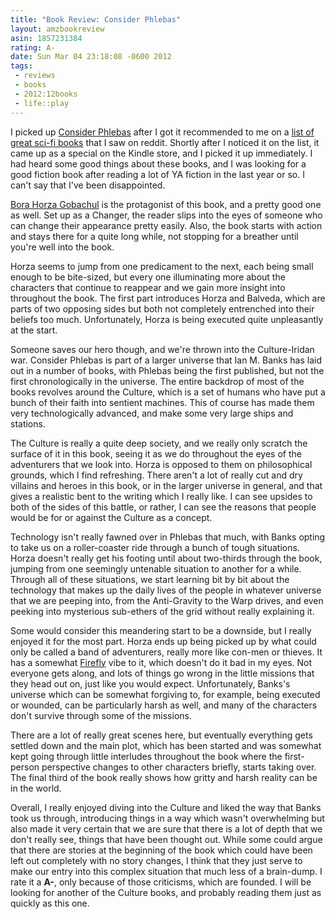 ```yaml
--- 
title: "Book Review: Consider Phlebas"
layout: amzbookreview
asin: 1857231384
rating: A-
date: Sun Mar 04 23:18:08 -0600 2012
tags:
 - reviews
 - books
 - 2012:12books
 - life::play
---
```

I picked up [Consider Phlebas][1] after I got it recommended to me on a
[list of great sci-fi books][2] that I saw on reddit.  Shortly after I
noticed it on the list, it came up as a special on the Kindle store,
and I picked it up immediately.  I had heard some good things about
these books, and I was looking for a good fiction book after reading a
lot of YA fiction in the last year or so.  I can't say that I've been
disappointed.

[1]: http://www.amazon.com/gp/product/1857231384/ref=as_li_ss_tl?ie=UTF8&tag=basezero-20&linkCode=as2&camp=1789&creative=390957&creativeASIN=1857231384
[2]: http://blamcast.net/articles/best-science-fiction-books

[Bora Horza Gobachul][3] is the protagonist of this book, and a pretty good
one as well.  Set up as a Changer, the reader slips into the eyes of
someone who can change their appearance pretty easily.  Also, the
book starts with action and stays there for a quite long while, not
stopping for a breather until you're well into the book.

[3]: http://en.wikipedia.org/wiki/Horza

Horza seems to jump from one predicament to the next, each being small
enough to be bite-sized, but every one illuminating more about the
characters that continue to reappear and we gain more insight into
throughout the book.  The first part introduces Horza and Balveda,
which are parts of two opposing sides but both not completely
entrenched into their beliefs too much.  Unfortunately, Horza is being
executed quite unpleasantly at the start.

Someone saves our hero though, and we're thrown into the
Culture-Iridan war.  Consider Phlebas is part of a larger universe
that Ian M. Banks has laid out in a number of books, with Phlebas
being the first published, but not the first chronologically in the
universe.  The entire backdrop of most of the books revolves around
the Culture, which is a set of humans who have put a bunch of their
faith into sentient machines.  This of course has made them very
technologically advanced, and make some very large ships and stations.

The Culture is really a quite deep society, and we really only scratch
the surface of it in this book, seeing it as we do throughout the eyes
of the adventurers that we look into.  Horza is opposed to them
on philosophical grounds, which I find refreshing.  There aren't a lot
of really cut and dry villains and heroes in this book, or in the
larger universe in general, and that gives a realistic bent to the
writing which I really like.  I can see upsides to both of the sides
of this battle, or rather, I can see the reasons that people would be
for or against the Culture as a concept.

Technology isn't really fawned over in Phlebas that much, with Banks
opting to take us on a roller-coaster ride through a bunch of tough
situations.  Horza doesn't really get his footing until about
two-thirds through the book, jumping from one seemingly untenable
situation to another for a while.   Through all of these situations,
we start learning bit by bit about the technology that makes up the
daily lives of the people in whatever universe that we are peeping
into, from the Anti-Gravity to the Warp drives, and even peeking into
mysterious sub-ethers of the grid without really explaining it.

Some would consider this meandering start to be a downside, but I
really enjoyed it for the most part.  Horza ends up being picked up by
what could only be called a band of adventurers, really more like
con-men or thieves.  It has a somewhat [Firefly][4] vibe to it, which
doesn't do it bad in my eyes.  Not everyone gets along, and lots of
things go wrong in the little missions that they head out on, just
like you would expect.  Unfortunately, Banks's universe which can be
somewhat forgiving to, for example, being executed or wounded, can be
particularly harsh as well, and many of the characters don't survive
through some of the missions.

[4]: http://www.amazon.com/gp/product/B000H4QD1O/ref=as_li_ss_tl?ie=UTF8&tag=basezero-20&linkCode=as2&camp=1789&creative=390957&creativeASIN=B000H4QD1O

There are a lot of really great scenes here, but eventually everything
gets settled down and the main plot, which has been started and was
somewhat kept going through little interludes throughout the book
where the first-person perspective changes to other characters
briefly, starts taking over.  The final third of the book really
shows how gritty and harsh reality can be in the world.

Overall, I really enjoyed diving into the Culture and liked the way
that Banks took us through, introducing things in a way which wasn't
overwhelming but also made it very certain that we are sure that there
is a lot of depth that we don't really see, things that have been
thought out.  While some could argue that there are stories at the
beginning of the book which could have been left out completely with
no story changes, I think that they just serve to make our entry into
this complex situation that much less of a brain-dump.   I rate it a
**A-**, only because of those criticisms, which are founded.
I will be looking for another of the Culture books, and probably
reading them just as quickly as this one.

